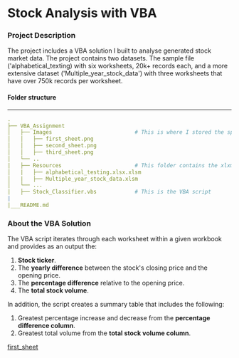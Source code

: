 # Stock Analysis with VBA
### Project Description
The project includes a VBA solution I built to analyse generated stock market data. The project contains two datasets. The sample file ('alphabetical_texting) with six worksheets, 20k+ records each, and a more extensive dataset ('Multiple_year_stock_data')  with three worksheets that have over 750k records per worksheet. 

#### Folder structure
----
``` yml
.
├── VBA_Assignment
│   ├── Images                          # This is where I stored the spreadsheets result images
│   │   ├── first_sheet.png    
│   │   ├── second_sheet.png 
│   │   ├── third_sheet.png
│   └── ..                  
|   ├── Resources                       # This folder contains the xlxm fils
│   |   ├── alphabetical_testing.xlsx.xlsm            
│   |   ├── Multiple_year_stock_data.xlsm                    
│   └── ...       
|   ├── Stock_Classifier.vbs            # This is the VBA script             
|              
|___README.md
``` 

### About the VBA Solution
The VBA script iterates through each worksheet within a given workbook and provides as an output the:
1. **Stock ticker**. 
2. The **yearly difference** between the stock's closing price and the opening price. 
3. The **percentage difference** relative to the opening price. 
4. The **total stock volume**. 

In addition, the script creates a summary table that includes the following: 
1. Greatest percentage increase and decrease from the **percentage difference column**.  
2. Greatest total volume from the **total stock volume column**. 

[first_sheet](https://github.com/Kokolipa/VBA_analysis/blob/stocks/VBA_Assignment/Images/first_sheet.png)
